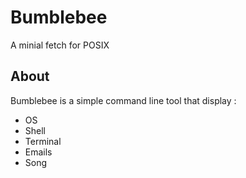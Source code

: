 # Bumblebee

A minial fetch for POSIX

## About  

Bumblebee is a simple command line tool that display :   
- OS  
- Shell  
- Terminal  
- Emails  
- Song   


